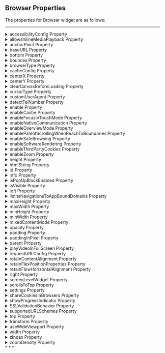                                  


## <a id="browser-properties"></a> Browser Properties


The properties for Browser widget are as follows:

* * *


<details close markdown="block"><summary>accessibilityConfig Property</summary>

* * *

Enables you to control accessibility behavior and alternative text for the widget.

For more information on using accessibility features in your app, see the [Accessibility](../../../Iris/app_design_dev/Content/Accessibility_Overview.md) appendix in the Volt MX IrisUser Guide.

### Syntax

accessibilityConfig

### Type

Object

### Read/Write

Read + Write

### Remarks

*   The accessibilityConfig property is enabled for all the widgets which are supported under the Flex Layout.

> **_Note:_** From Volt MX Iris V9 SP2 GA version, you can provide i18n keys as values to all the attributes used inside the `accessibilityConfig` property. Values provided in the i18n keys take precedence over values provided in `a11yLabel`, `a11yValue`, and `a11yHint` fields.

The accessibilityConfig property is a JavaScript object which can contain the following key-value pairs.

  
| Key | Type | Description | ARIA Equivalent |
| --- | --- | --- | --- |
| a11yIndex | Integer with no floating or decimal number. | This is an optional parameter. Specifies the order in which the widgets are focused on a screen. | For all widgets, this parameter maps to the `aria-index`, `index`, or `taborder` properties. |
| a11yLabel | String | This is an optional parameter. Specifies alternate text to identify the widget. Generally the label should be the text that is displayed on the screen. | For all widgets, this parameter maps to the `aria-labelledby` property of ARIA in HTML. > **_Note:_** For the Image widget, this parameter maps to the **alt** attribute of ARIA in HTML. |
| a11yValue | String | This is an optional parameter. Specifies the descriptive text that explains the action associated with the widget. On the Android platform, the text specified for a11yValue is prefixed to the a11yHint. | This parameter is similar to the a11yLabel parameter. If the a11yValue is defined, the value of a11yValue is appended to the value of a11yLabel. These values are separated by a space. |
| a11yHint | String | This is an optional parameter. Specifies the descriptive text that explains the action associated with the widget. On the Android platform, the text specified for a11yValue is prefixed to the a11yHint. | For all widgets, this parameter maps to the `aria-describedby` property of ARIA in HTML. |
| a11yHidden | Boolean | This is an optional parameter. Specifies if the widget should be ignored by assistive technology. The default option is set to _false_. This option is supported on iOS 5.0 and above, Android 4.1 and above, and SPA | For all widgets, this parameter maps to the `aria-hidden` property of ARIA in HTML. |
| a11yARIA | Object | This is an optional parameter. For each widget, the key and value provided in this object are added as the attribute and value of the HTML tags respectively. Any values provided for attributes such as `aria-labelledby` and `aria-describedby` using this attribute, takes precedence over values given in `a11yLabel` and `a11yHint` fields. When a widget is provided with the following key value pair or attribute using the a11yARIA object, the tabIndex of the widget is automatically appended as zero.`{"role": "main"}``aria-label` | This parameter is only available on the Desktop Web platform. |

### Android limitations

*   If the results of the concatenation of a11y fields result in an empty string, then `accessibilityConfig` is ignored and the text that is on widget is read out.
*   The soft keypad does not gain accessibility focus during the right/left swipe gesture when the keypad appears.

### SPA/Desktop Web limitations

*   When `accessibilityConfig` property is configured for any widget, the `tabIndex` attribute is added automatically to the `accessibilityConfig` property.
*   The behavior of accessibility depends on the Web browser, Web browser version, Voice Over Assistant, and Voice Over Assistant version.
*   Currently SPA/Desktop web applications support only a few ARIA tags. To achieve more accessibility features, use the attribute a11yARIA. The corresponding tags will be added to the DOM as per these configurations.

### Example 1

This example uses the button widget, but the principle remains the same for all widgets that have an accessibilityConfig property.

```

//This is a generic property that is applicable for various widgets.
//Here, we have shown how to use the accessibilityConfig Property for button widget.
/*You need to make a corresponding use of the accessibilityConfig property for other applicable widgets.*/

Form1.myButton.accessibilityConfig = {
    "a11yLabel": "Label",
    "a11yValue": "Value",
    "a11yHint": "Hint"    
};
```

### Example 2

This example uses the button widget to implement internationalization in `accessibilityConfig` property, but the principle remains the same for all widgets.

```

/*Sample code to implement internationalization in accessibilityConfig property in Native platform.*/

Form1.myButton.accessibilityConfig = {
    "a11yLabel": voltmx.i18n.getLocalizedString("key1")     
};  
/*Sample code to implement internationalization in accessibilityConfig property in Desktop Web platform.*/

Form1.myButton.accessibilityConfig = {
    "a11yLabel": "voltmx.i18n.getLocalizedString(\"key3\")"
};
```

### Platform Availability

*   Available in the IDE
*   iOS, Android, SPA, and Desktop Web

* * *

</details>
<details close markdown="block"><summary>allowsInlineMediaPlayback Property</summary>

* * *

This property enables you to play a video inline in a Browser widget .

### Syntax

allowsInlineMediaPlayback

### Type

Boolean

### Read/Write

Read-only for WKWebView.

### Remarks

The default value of this property is false.

When you set the value of this property as true, the video in the Browser does not open on another screen. The video is played on the same screen.

To ensure that this property works for devices with iOS 10 and later, add the **playsinline** attribute to the video element inside the HTML document. For applications created for OS versions earlier than iOS 10, add the **webkit-playsinline** attribute to the video element in the HTML document.

### Example

Sample HTML document for iOS 10 and later:

```

<!DOCTYPE.html>
<html>
<body>

<h1>My First Heading</h1>
<p>My first paragraph.</p>

<video width="400" controls playsinline>
<source src="mov_bbb.mp4" type="video/mp4">
<source src="mov_bbb.ogg" type="video/ogg">

</video>

</body>
<html>
```

Sample HTML Document for devices earlier than iOS 10

```

<!DOCTYPE.html>
<html>
<body>

<h1>My First Heading</h1>
<p>My first paragraph.</p>

<video width="400" controls webkit-playsinline>
<source src="mov_bbb.mp4" type="video/mp4">
<source src="mov_bbb.ogg" type="video/ogg">

</video>

<p>
Video courtesy of
<a href="https://www.bigbuckbunny.org/" target="_blank">Big Buck Bunny</a>.
</p>

</body>
<html>
```
```

frmBrowser.myBrowser.allowsInlineMediaPlayback = true;
```

Platform Availability

*   Available on iOS platform only

* * *

</details>
<details close markdown="block"><summary>anchorPoint Property</summary>

* * *

Specifies the anchor point of the widget bounds rectangle using the widget's coordinate space.

### Syntax

anchorPoint

### Type

JSObject

### Read/Write

Read + Write

### Remarks

The value for this property is a JavaScript dictionary object with the keys "x" and "y". The values for the "x" and "y" keys are floating-point numbers ranging from 0 to 1. All geometric manipulations to the widget occur about the specified point. For example, applying a rotation transform to a widget with the default anchor point causes the widget to rotate around its center.

The default value for this property is center ( {"x":0.5, "y":0.5} ), that represents the center of the widgets bounds rectangle. The behavior is undefined if the values are outside the range zero (0) to one (1).

### Example

```

Form1.widget1.anchorPoint = {
    "x": 0.5,
    "y": 0.5
};
```

Platform Availability

*   iOS, Android, Windows, and SPA

* * *

</details>
<details close markdown="block"><summary>baseURL Property</summary>

* * *

This property is used to configure the base URL and load a resource file in a Browser widget.

### Syntax

baseURL

### Type

String

### Read/Write

Read + Write

### Remarks

The default value for this property is about:blank.

> **_Note:_** From Iris V8 SP4 onwards, you cannot provide an empty string to access the root folder. You must provide the value, "." , to access the root folder. Here is an example of the code  

frmBrowser.myBrowser.baseURL = ".";

This property is mandatory for loading a resource file inside a browser widget. The resource file can be an image file, audio file, video file or another HTML file.

### Example

```

//Sample code to access a base URL in Browser widget.  
frmBrowser.myBrowser.baseURL="http://www.abcd.com";  
  
/*Sample code to access a resource file in a browser widget, when it is packaged in an application.*/  
frmBrowser.myBrowser.baseURL = voltmx.io.FileSystem.getApplicationDirectoryPath();  

```

### Platform Availability

*   Available in the IDE
*   iOS

* * *

</details>
<details close markdown="block"><summary>bottom Property</summary>

* * *

This property determines the bottom edge of the widget and is measured from the bottom bounds of the parent container.

The bottom property determines the position of the bottom edge of the widget’s bounding box. The value may be set using DP (Device Independent Pixels), Percentage, or Pixels. In freeform layout, the distance is measured from the bottom edge of the parent container. In flow-vertical layout, the value is ignored. In flow-horizontal layout, the value is ignored.

The bottom property is used only if the Height property is not provided.

### Syntax

bottom

### Type

String

### Read/Write

Read + Write

### Remarks

The property determines the bottom edge of the widget and is measured from the bottom bounds of the parent container.

If the layoutType is set as voltmx.flex.FLOW\_VERTICAL, the bottom property is measured from the top edge of bottom sibling widget. The vertical space between two widgets is measured from bottom of the top sibling widget and the top of the bottom sibling widget.

### Example

```

//Sample code to set the bottom property for widgets by using DP, Percentage and Pixels.
frmHome.widgetID.bottom = "50dp";

frmHome.widgetID.bottom = "10%";

frmHome.widgetID.bottom = "10px";
```

### Platform Availability

*   Available in the IDE
*   iOS, Android, Windows, SPA , and Desktop Web

* * *

</details>
<details close markdown="block"><summary>bounces Property</summary>

* * *

Specifies whether the scroll view bounces past the edge of the content and back again.

### Syntax

bounces

### Type

Boolean

The default value for this property is true.

If set to _false,_ the scroll view bounce is not applied.

If set to _true,_ the scroll view bounce is applied.

### Example

```

//Sample code to enable bounces property for a Browser widget.
frmBrowser.myBrowser.bounces=true;
```

### Platform Availability

*   Available in the IDE
*   iOS

* * *

</details>
<details close markdown="block"><summary>browserType Property</summary>

* * *

The `browserType` property helps you to set the type of web view that you want to load the web pages in your application.

### Syntax

browserType

### Type

Constant

You can set the following value to this property.

*   constants.BROWSER\_TYPE\_WKWEBVIEW: This is the default value of this property.

### Read/Write

Read + Write

### Example

```

/*Sample code to set the browserType property in myBrowser Browser widget in frmBrowser form.*/  
frmBrowser.myBrowser.browserType=constants.BROWSER_TYPE_WKWebView;
```

### Platform Availability

*   Available in IDE
*   iOS

* * *

</details>
<details close markdown="block"><summary>cacheConfig Property</summary>

* * *

This property is used to configure the cachePolicy and storagePolicy of the cache responses for the request at the app level.

### Syntax

CacheConfig

### Type

Dictionary

### Read / Write

Read + Write

### Input Parameters

| Parameter | Description |
| --- | --- |
| cacheConfig(JSDictionary) | The cacheConfig is a dictionary which configures the **cachePolicy** and **storagePolicy** of the cache responses. cacheConfig Constants The cache config has the following constantsfor **cachePolicy**: **voltmx.net.cache.USE\_PROTOCOL\_CACHE\_POLICY**: Specifies that the caching logic defined in the protocol implementation, if any, is used for a particular URL load request. This is the default policy for URL load requests. **voltmx.net.cache.RELOAD\_IGNORING\_LOCAL\_CACHE\_DATA**: Specifies that the data for the URL should be loaded from the originating source. No existing cache data should be used to satisfy a URL load request. **voltmx.net.cache.RETURN\_CACHE\_DATA\_ELSE\_LOAD**: Specifies that the existing cached data should be used to satisfy the request, regardless of its age or expiration date. If there is no existing data in the cache corresponding the request, the data is loaded from the originating source. **voltmx.net.cache.RETURN\_CACHE\_DATA\_DONT\_LOAD**: Specifies that the existing cached data should be used to satisfy the request, regardless of its age or expiration date. If there is no existing data in the cache corresponding the request, the data is not loaded from the originating source. The cache config has the following constantsfor **storagePolicy**: **voltmx.net.cache.DISK\_AND\_MEMORY**: The response stored in disk and memory. **voltmx.net.cache.MEMORY\_ONLY**: The response stored in memory only. **voltmx.net.cache.NOT\_ALLOWED**: The response stored neither in the memory nor on the disk.   |

### Example

```

//Sample code to add cacheConfig proerty to the browser widget
frmBrowser.myBrowser.cacheConfig = {
  cachePolicy: voltmx.net.cache.RELOAD_IGNORING_LOCAL_CACHE_DATA,
  cacheStoragePolicy: voltmx.net.cache.MEMORY_ONLY
}
```

### Platform Availability

iOS

* * *

</details>
<details close markdown="block"><summary>centerX Property</summary>

* * *

This property determines the center of a widget measured from the left bounds of the parent container.

The centerX property determines the horizontal center of the widget’s bounding box. The value may be set using DP (Device Independent Pixels), Percentage, or Pixels. In freeform layout, the distance is measured from the left edge of the parent container. In flow-vertical layout, the distance is measured from the left edge of the parent container. In flow-horizontal layout, the distance is measured from the right edge of the previous sibling widget in the hierarchy.

### Syntax

centerX

### Type

String

### Read/Write

Read + Write

### Remarks

If the layoutType is set as voltmx.flex.FLOW\_HORIZONTAL, the centerX property is measured from right edge of the left sibling widget.

### Example

```

//Sample code to set the centerX property for widgets by using DP, Percentage and Pixels.
frmHome.widgetID.centerX = "50dp";

frmHome.widgetID.centerX = "10%";

frmHome.widgetID.centerX = "10px";
```

### Platform Availability

*   Available in the IDE
*   iOS, Android, Windows, SPA, and Desktop Web

* * *

</details>
<details close markdown="block"><summary>centerY Property</summary>

* * *

This property determines the center of a widget measured from the top bounds of the parent container.

The centerY property determines the vertical center of the widget’s bounding box. The value may be set using DP (Device Independent Pixels), Percentage, or Pixels. In freeform layout, the distance is measured from the top edge of the parent container. In flow-horizontal layout, the distance is measured from the top edge of the parent container. In flow-vertical layout, the distance is measured from the bottom edge of the previous sibling widget in the hierarchy.

### Syntax

centerY

### Type

String

### Read/Write

Read + Write

### Remarks

If the layoutType is set as voltmx.flex.FLOW\_VERTICAL, the centerY property is measured from bottom edge of the top sibling widget.

### Example

```

//Sample code to set the centerY property for widgets by using DP, Percentage and Pixels.
frmHome.widgetID.centerY = "50dp";

frmHome.widgetID.centerY = "10%";

frmHome.widgetID.centerY = "10px";
```

### Platform Availability

*   Available in the IDE
*   iOS, Android, Windows, SPA, and Desktop Web

* * *

</details>
<details close markdown="block"><summary>clearCanvasBeforeLoading Property</summary> 

* * *

Clears the browser's canvas before data is loaded.

### Syntax

clearCanvasBeforeLoading

### Type

Boolean

### Read/Write

Read+Write

### Remarks

If this property is set to `true`, the browser widget will clear its canvas before it loads data. If it is `false`, it will not clear the canvas.

### Example

```

//Sample code to disable clearCanvasBeforeLoading property in Browser widget.  
frmBrowser.myBrowser.clearCanvasBeforeLoading=false;  

```

### Platform Availability

*   Android

* * *

</details>
<details close markdown="block"><summary>cursorType Property</summary>

* * *

In Desktop Web applications, when you hover the mouse over any widget, a mouse pointer appears. Using the cursorType property in Iris, you can specify the type of the mouse pointer.

### Syntax

cursorType

### Type

String.

You must provide valid CSS cursor value such as wait, grab, help, etc. to the cursorType property.

### Read/Write

Read + Write

### Remarks

To add the `cursorType` property using Volt MX Iris in a Desktop Web application, follow these steps.

1.  In Volt MX Iris, open the Desktop Web application. From the **Project** explorer, expand **Responsive Web/ Desktop**\> **Forms** and select the form to which you need to make the changes.
2.  On the canvas, select the widget for which you want to specify the cursor type. For example, button.
3.  From the **Properties** panel, navigate to the **Skin** tab > **Hover Skin** tab.  
    You will find that the details of the hover skin is not enabled here.
4.  Check the **Enable** option to add a hover skin to your widget.  
    The details and configurations of the hover skin is enabled.
5.  Under the **General** section, for the Platform option, click the ellipsis icon.  
    The **Fork Skin** window appears.
6.  In the **Fork Skin** window, for **Desktop**, check under **HTML5 SPA**.
7.  Click **Ok**. You have successfully forked your hover skin for Desktop Web application.  
    You can see that the **Cursor Type** property has been added under the **General** section.
8.  Select a value from the drop-down list to set the **Cursor Type** for the widget.

### Example

```

//This is a generic property and is applicable for many widgets.  
  
/*The example provided is for the Button widget. Make the required changes in the example while using other widgets.*/
  
frmButton.myButton.cursorType = "wait";

```

### Platform Availability

*   Available in IDE
*   Desktop Web

* * *

</details>
<details close markdown="block"><summary>customUserAgent Property</summary>

* * *

This property is used to set a custom user agent string for your browser widget.

### Syntax

customUserAgent

### Type

String

### Read/Write

Read + Write

### Remarks

If customUserAgent is not set for browser widget or is set to _null_, the default value is set by platform.
The default value for this property is _null_.

### Example

```
//Sample code to set customUserAgent in Browser widget.  
frmBrowser.myBrowser.customUserAgent = "VoltMX-Custom-User-Agent/1.0";  
```

### Platform Availability

*   iOS
*   Android

* * *

</details>
<details close markdown="block"><summary>detectTelNumber Property</summary>

* * *

Specifies if the Browser widget must support the detection of phone numbers in the web page and display the phone numbers as clickable Phone links. If you click the Phone link, the Phone application launches and dials the number.

### Syntax

detectTelNumber

### Type

Boolean

### Read/Write

Read + Write

### Remarks

The default value for this property is true.

If set to _false_, the Browser does not detect the Phone numbers.

If set to _true_, the Browser detects the phone numbers and displays them as links on the Phone.

### Example

```

//Sample code to enable detectTelNumber property in Browser widget.  
frmBrowser.myBrowser.detectTelNumber=true;  

```

### Platform Availability

*   Available in the IDE
*   Available on all platforms

* * *

</details>
<details close markdown="block"><summary>enable Property</summary>

* * *

The `enable` property is used to control the actionability of the widgets. In a scenario where you want to display a widget but not invoke any action on the widget, configure the `enable` property to false to achieve it.

This is a constructor level property and applicable for all widgets in Volt MX Iris.

### Syntax

enable

### Type

Boolean

### Read/Write

Read + Write

### Remarks

The default value of this property is true.

When `enable` property is configured to true, the action associated with a widget can be invoked by the user in the application.

When `enable` property is configured to false, the action associated with a widget cannot be invoked by the user in the application.

### Example

```

//This is a generic property and is applicable for many widgets.  
  
/*The example provided is for the Button widget. Make the changes required in the example while using other widgets.*/
  
frmButton.myBtn.enable= true;
```

### Platform Availability

*   Android, iOS, Windows, SPA, and Desktop web

 

* * *

</details>
<details close markdown="block"><summary>enableCache Property</summary>

* * *

The property enables you to improve the performance of Positional Dimension Animations.

### Syntax

enableCache

### Type

Boolean

### Read/Write

Read + Write

### Remarks

The default value for this property is true.

> **_Note:_** When the property is used, application consumes more memory. The usage of the property enables tradeoff between performance and visual quality of the content. Use the property cautiously.

### Example

```

Form1.widgetID.enableCache = true;
```

### Platform Availability

*   Available in the IDE.
*   Windows
*   Android (Not available in IDE)

* * *

</details>
<details close markdown="block"><summary>enableFocusInTouchMode Property</summary>

* * *

This property is applicable in Android native platform, when a Browser or a CordovaBrowser widget appears in the middle of mobile device screen. When the user touches the Browser or CordovaBrowser widget, the screen scrolls up, and moves the widget to the top of the screen.  
When `enableFocusInTouchMode` property is configured to _false_, the widget will not move to the top of the screen. When configured to _true_, the widget will move to the top of the screen.

This property is applicable only for Browser and CordovaBrowser widgets.

### Syntax

enableFocusInTouchMode

### Type

Boolean

### Read/Write

Read + Write

### Example

```

//This property is applicable for Browser and CordovaBrowser widgets.

/*This example demonstrates how to use enableFocusInTouchMode property by using myBrowser Browser widget in frmBrowser FlexForm. You need to use enableFocusInTouchMode property for CordovaBrowser widget in a similar manner.*/

frmBrowser.myBrowser.enableFocusInTouchMode= false;

```

### Platform Availability

*   Android
    

 

* * *

</details>
<details close markdown="block"><summary>enableNativeCommunication Property</summary> 

* * *

Enables web apps to access Volt MX Iris native capabilities from within the web app's JavaScript code.

### Syntax

enableNativeCommunication

### Type

Boolean

### Read/Write

Read only

### Remarks

By default, this property is set `false`. Your app can only set this property in the Browser widget's constructor. After the constructor executes, this property is read-only.

### Example

```

//This property is applicable for Browser and CordovaBrowser widgets.

/*This example demonstrates how to use enableNativeCommunication property by using myBrowser Browser widget in frmBrowser FlexForm. You need to use enableNativeCommunication property for CordovaBrowser widget in a similar manner.*/  
FrmBrowser.myBrowser.enableNativeCommunication = true;
```

### Platform Availability

*   iOS, Android, Windows, SPA, and Desktop Web

* * *

</details>
<details close markdown="block"><summary>enableOverviewMode Property</summary>

* * *

Specifies whether the browser should load pages in overview mode. For example, zoom out the content to fit in the screen width.

### Syntax

enableOverviewMode

### Type

Boolean

### Read/Write

Write only

### Remarks

The default value for this property is false.

To use this property, you must set useWideViewport property and screenLevelWidget property to true, else the behavior is undefined.

### Example

```

//Sample code to enable enableOverviewMode property in Browser widget.  
frmBrowser.myBrowser.enableOverviewMode=true;  

```

### Platform Availability

Available on Android 8

* * *

</details>
<details close markdown="block"><summary>enableParentScrollingWhenReachToBoundaries Property</summary>

* * *

Makes the content of the Browser scrollable.

### Syntax

enableParentScrollingWhenReachToBoundaries

### Type

Boolean

### Read/Write

Read+Write

### Remarks

This is a non-Constructor property.

Default value of this property is **true**.

You must set this property as false to make the Browser content scrollable. For example, if a Browser has PDF content in it, you must set this property as false to make the content scrollable.

Limitation

If a Browser has a scrollable parent, the parent cannot be scrolled further once you reach the end of the Browser. Touch the parent to scroll it. This limitation is applicable when you set this property to **false**.

### Example

```

formHome.browser.enableParentScrollingWhenReachToBoundaries = false;
```

### Platform Availability

*   Android

* * *

</details>
<details close markdown="block"><summary>enableSafeBrowsing Property</summary>

* * *

This property helps you to enable or disable the Safe Browsing feature in a _Browser_ widget.

### Syntax

enableSafeBrowsing

### Type

Boolean

### Read/Write

Read+Write

### Remarks

*   The default value of this property is _true_.
*   Safe Browsing is available by default on devices with WebView version 66 and later (Android 5.0 and later).
*   Safe Browsing protects the browser/Webview against malware and phishing attacks. In Volt MX Iris, you can use the **enableSafeBrowsing** property to enable and disable this feature in the _Browser_ widget.

> **_Note:_** Android Apps where the **target SDK** has been set less than Android 8 (API level 26), cannot use **enableSafeBrowsing** Property. Such apps should add the following manifest tag to enable Safe Browsing. To add the tag go to Project Settings>Native>Android>Tags>**Child Tag Entries under<manifest> tag** and provide the following code.  
  
`<meta-data android:name="android.webkit.WebView.EnableSafeBrowsing" android:value="true" />`  
  
This manifest tag is also helpful if you have multiple Browser widgets in your application. However, this tag has lower precedence over enableSafeBrowsing Property.  

### Example

```

//Sample code to enable enableSafeBrowsing property in Browser widget.  
frmBrowser.myBrowser.enableSafeBrowsing=true;  

```

### Platform Availability

*   Android(API Level 26 and later)

* * *

</details>
<details close markdown="block"><summary>enableSoftwareRendering Property</summary>

* * *

Sets the rendering of the browser contents using software, not hardware.

### Syntax

enableSoftwareRendering

### Type

Boolean

### Read/Write

Read + Write

### Remarks

The default value for this property is false.

This property is only supported on Android. By default the Browser contents on Android devices is rendered by the hardware rendering layer. In a few devices, hardware rendering of the Browser widget may fail under low memory situations leading to blank area in the Browser widget’s space on screen.

To handle this issue, the browser rendering can be moved from hardware to software which ensures that the Browser widget is always displayed properly.

If you configure the enableSoftwareRendering property value as True, the Browser widget refresh rate decreases. The decrease in the Browser widget refresh rate will impact the refresh rate of animations, GIFs, and videos in the browser.

### Example

```

formHome.browser.enableSoftwareRendering = true;
```

### Platform Availability

*   Android

* * *

</details>
<details close markdown="block"><summary>enableThirdPartyCookies Property</summary>

* * *

Specifies if third party cookies must be enabled.

### Syntax

enableThirdPartyCookies

### Type

Boolean

### Read/Write

Read + Write

### Example

```

formHome.browser.enableThirdPartyCookies = true;
```

### Platform Availability

*   Android

* * *

</details>
<details close markdown="block"><summary>enableZoom Property</summary>

* * *

Specifies if Zoom (ability to change the scale of the view area) must be enabled.

### Syntax

enableZoom

### Type

Boolean

### Read/Write

Read + Write

### Remarks

The default value for this property is false.

If set to _true_, the Zoom feature is enabled.

If set to _false_, the Zoom feature is disabled.

### Example

```

//Sample code to enable enableZoom property in Browser widget.  
frmBrowser.myBrowser.enableZoom=true;  

```

### Platform Availability

*   Available in the IDE
*   Available on all platforms except Windows platform

* * *

</details>
<details close markdown="block"><summary>height Property</summary>

* * *

It determines the height of the widget and measured along the y-axis.

The height property determines the height of the widget’s bounding box. The value may be set using DP (Device Independent Pixels), Percentage, or Pixels. For supported widgets, the height may be derived from either the widget or container’s contents by setting the height to “preferred”.

### Syntax

height

### Type

Number, String, and Constant

### Read/Write

Read + Write

### Remarks

Following are the available measurement options:

*   %: Specifies the values in percentage relative to the parent dimensions.
*   px: Specifies the values in terms of device hardware pixels.
*   dp: Specifies the values in terms of device independent pixels.
*   default: Specifies the default value of the widget.
*   voltmx.flex.USE\_PREFERED\_SIZE: When this option is specified, the layout uses preferred height of the widget as height and preferred size of the widget is determined by the widget and may varies between platforms.

### Example

```

//Sample code to set the height property for widgets by using DP, Percentage and Pixels.
frmHome.browser1.height="50dp";

frmHome.browser1. height="10%";

frmHome.browser1. height="10px";
```

### Platform Availability

*   Available in the IDE
*   iOS
*   Android
*   Windows
*   SPA

* * *

</details>
<details close markdown="block"><summary id="htmlString">htmlString Property</summary>

* * *

Specifies the HTML content for the Browser widget.

### Syntax

`htmlString`

### Type

String

### Read/Write

Read + Write

### Remarks

In Desktop Web platform, the `htmlString` property accepts any tag that is allowed inside the `body` tag. For example, you cannot provide the `title` tag inside the `htmlString` property as the `title` tag is allowed only inside the `head` tag of HTML document.

### Example 1

```

/*Sample code to set htmlString property in Browser widget for Desktop Web platform.*/
var htmlStringWelcome= "<h1>Welcome</h1>";
frmBrowser.myBrowser.htmlString=htmlStringWelcome;
```

### Example 2

```

/*Sample code to set htmlString property in Browser widget for all other platforms.*/
var htmlWelcome= "<html><head><body><h1>Welcome</h1></body></head></html>";
frmBrowser.myBrowser.htmlString=htmlWelcome;
```


### Platform Availability

*   Available on all platforms

* * *

</details>
<details close markdown="block"><summary>id Property</summary>

* * *

id is a unique identifier of Browser widget consisting of alpha numeric characters. Every Browser should have a unique id within a Form.

### Syntax

id

### Type

String

### Read/Write

Read only

### Example

```

//Defining the properties for a Browser widget with id :"browserID"
var webBasic = {
    id: "browserID",
    isVisible: true,
    screenLevelWidget: false
};

var webLayout = {
    containerWeight: 100
};

//Creating the Browser.
var browser = new voltmx.ui.Browser(webBasic, webLayout, {});

//Reading the id of the Browser
alert("Browser id ::" + browser.id);
```

### Platform Availability

*   Available in the IDE
*   Available on all platforms

* * *

</details>
<details close markdown="block"><summary>info Property</summary>

* * *

A custom JSObject with the key value pairs that a developer can use to store the context with the widget. This will help in avoiding the globals to most part of the programming.

### Syntax

info

### Type

JSObject

### Read/Write

Read + Write

### Remarks

This is a **non-Constructor** property. You cannot set this property through widget constructor. But you can read and write data to it.

Info property can hold any JSObject. After assigning the JSObject to info property, the JSObject should not be modified. For example,

```

var inf = {a: 'hello'};
widget.info = inf; //works
widget.info.a = 'hello world'; //This will not update the widget info a property to Hello world. 
//widget.info.a will have old value as hello.
```

### Example

```

//Sample code to set info property for a Browser widget

frmBrowser.myBrowser.info = {
    key: "zoom of browser"
};

//Reading the info of the Browser widget.
voltmx.print("Browser info ::" + frmBrowser.myBrowser.info);
```

### Platform Availability

*   Available on all platforms

* * *

* * *

</details>
<details close markdown="block"><summary>isPopUpBlockEnabled Property</summary>

* * *

This property indicates whether pop-ups invoked by the Window.open() API are blocked in the WKWebView browser.

### Syntax

isPopUpBlockEnabled

### Type

Boolean

### Read/Write

Read + Write

### Remarks

*   If the value is set to true, the pop-up web page that is invoked by the Window.open() API is blocked and does not open.
*   If the value is set to false, the pop-up web page opens in the same browser window, invoked by an event of the Window.open() API.
*   The default value for this property is false.
*   When the Window.close() API is invoked, the page navigates back to the space that the pop-up event was triggered from.


### Example

```

// Sample Code to block pop-ups
var browser0 \= new voltmx.ui.Browser({
"isPopUpBlockEnabled": true
)};
```

### Platform Availability

*   Available on the iOS platform
 

* * *

</details>
<details close markdown="block"><summary>isVisible Property</summary>

* * *

This property controls the visibility of a widget on the form.

### Syntax

isVisible

### Type

Boolean

### Read/Write

Read + Write

### Remarks

The default value for this property is true.

If set to _false,_ the widget is not displayed.

If set to _true,_ the widget is displayed.

You can also set the visibility of a widget dynamically from code using the setVisibility method.

### Example

```

//Sample code to set isVisible property for a Browser widget
frmBrowser.myBrowser.isVisible=true;
```

### Platform Availability

*   Available in the IDE
*   Available on all platforms

* * *

</details>
<details close markdown="block"><summary>left Property</summary>

* * *

This property determines the lower left corner edge of the widget and is measured from the left bounds of the parent container.

The left property determines the position of the left edge of the widget’s bounding box. The value may be set using DP (Device Independent Pixels), Percentage, or Pixels. In freeform layout, the distance is measured from the left edge of the parent container. In flow-vertical layout, the distance is measured from the left edge of the parent container. In flow-horizontal layout, the distance is measured from the right edge of the previous sibling widget in the hierarchy.

### Syntax

left

### Type

String

### Read/Write

Read + Write

### Remarks

If the layoutType is set as voltmx.flex.FLOW\_HORIZONTAL, the left property is measured from right edge of the left sibling widget.

### Example

```

//Sample code to set the left property for widgets by using DP, Percentage and Pixels.
frmHome.widgetID.left = "50dp";

frmHome.widgetID.left = "10%";

frmHome.widgetID.left = "10px";
```

### Platform Availability

*   Available in the IDE
*   iOS, Android, Windows, SPA, and Desktop Web

* * *

</details>
<details close markdown="block"><summary>limitsNavigationsToAppBoundDomains Property</summary>

* * *

The iOS App-Bound Domains feature limits the tracking risk of in-app browsing, by restricting domain access by the app to those you specify. To use the feature, you add the WKAppBoundDomains key to `<projectDirectory>/resources/common/infoplist_configuration.json`and supply an array of domain name strings as the value. Here is a sample infoplist_configuration.json file entry to set app bound domains.
```
{ 
   "WKAppBoundDomains" : ["https://www.ExampleDomainl.com", "https://www.ExampleDomain2.com", "https://www.ExampleDomain3.com"]
}
``` 

By default, Browser widgets with Browser Type = WKWebView can use JavaScript injection, custom style sheets, cookie manipulation, and message handlers. However, once you add "WKAppBoundDomains" to infoplist_configuration.json, all WKWebView Browser instances in the app lose these capabilities. To restore access to these APIs, set limitsNavigationsToAppBoundDomains to true in the Browser widget configuration.

> **_Note:_**  You can also access the limitsNavigationsToAppBoundDomains property through code as part of the pspConfig Object. However, you can only enable (or add) this property when you create the Browser widget instance. You cannot change the value of this property after the Browser widget is initialized. 

### Syntax

limitsNavigationsToAppBoundDomains 

### Type

Boolean

### Read/Write

Read Only

### Remarks

The default value of this property is false. 

### Example

```
limitsNavigationsToAppBoundDomains = true;
```

### Platform Availability

*   iOS 14 and later versions

* * *

</details>
<details close markdown="block"><summary>maxHeight Property</summary>

* * *

This property specifies the maximum height of the widget and is applicable only when the height property is not specified.

The maxHeight property determines the maximum height of the widget’s bounding box. The value may be set using DP (Device Independent Pixels), Percentage, or Pixels. The maxHeight value overrides the preferred, or “autogrow” height, if the maxHeight is less than the derived content height of the widget.

### Syntax

maxHeight

### Type

Number

### Read/Write

Read + Write

### Example

```

//Sample code to set the maxHeight property for widgets by using DP, Percentage and Pixels.
frmHome.widgetID.maxHeight = "50dp";

frmHome.widgetID.maxHeight = "10%";

frmHome.widgetID.maxHeight = "10px";
```

### Platform Availability

*   Available in the IDE
*   iOS, Android, Windows, SPA, and Desktop Web

* * *

</details>
<details close markdown="block"><summary>maxWidth Property</summary>

* * *

This property specifies the maximum width of the widget and is applicable only when the width property is not specified.

The Width property determines the maximum width of the widget’s bounding box. The value may be set using DP (Device Independent Pixels), Percentage, or Pixels. The maxWidth value overrides the preferred, or “autogrow” width, if the maxWidth is less than the derived content width of the widget.

### Syntax

maxWidth

### Type

Number

### Read/Write

Read + Write

### Example

```

//Sample code to set the maxWidth property for widgets by using DP, Percentage and Pixels.
frmHome.widgetID.maxWidth = "50dp";

frmHome.widgetID.maxWidth = "10%";

frmHome.widgetID.maxWidth = "10px";
```

### Platform Availability

*   Available in the IDE
*   iOS, Android, Windows, SPA, and Desktop Web

* * *

</details>
<details close markdown="block"><summary>minHeight Property</summary>

* * *

This property specifies the minimum height of the widget and is applicable only when the height property is not specified.

The minHeight property determines the minimum height of the widget’s bounding box. The value may be set using DP (Device Independent Pixels), Percentage, or Pixels. The minHeight value overrides the preferred, or “autogrow” height, if the minHeight is larger than the derived content height of the widget.

### Syntax

minHeight

### Type

Number

### Read/Write

Read + Write

### Example

```

//Sample code to set the minHeight property for widgets by using DP, Percentage and Pixels.
frmHome.widgetID.minHeight = "50dp";

frmHome.widgetID.minHeight = "10%";

frmHome.widgetID.minHeight = "10px";
```

### Platform Availability

*   Available in the IDE
*   iOS, Android, Windows, SPA, and Desktop Web

* * *

</details>
<details close markdown="block"><summary>minWidth Property</summary>

* * *

This property specifies the minimum width of the widget and is applicable only when the width property is not specified.

The minWidth property determines the minimum width of the widget’s bounding box. The value may be set using DP (Device Independent Pixels), Percentage, or Pixels. The minWidth value overrides the preferred, or “autogrow” width, if the minWidth is larger than the derived content width of the widget.

### Syntax

minWidth

### Type

Number

### Read/Write

Read only

### Example

```

//Sample code to set the minWidth property for widgets by using DP, Percentage and Pixels.
frmHome.widgetID.minWidth = "50dp";

frmHome.widgetID.minWidth = "10%";

frmHome.widgetID.minWidth = "10px";
```

### Platform Availability

*   Available in the IDE
*   iOS, Android, Windows, SPA, and Desktop Web

* * *

</details>
<details close markdown="block"><summary>mixedContentMode Property</summary>

* * *

This property is used to set the behavior of Browser widget, when a secure URL tries to load a content that is not secure.

### Syntax

mixedContentMode

### Type

Constant

### Read/Write

Read + Write

### Remarks

The default value of this property is constants.BROWSER\_MIXED\_CONTENT\_NEVER\_ALLOW.

You can set any of the following value to this property.

*   constants.BROWSER\_MIXED\_CONTENT\_ALWAYS\_ALLOW: When the `mixedContentMode` property is set to this value, the Browser widget will load all content from a secure origin. This mode of loading content is least secure and is not recommended.
*   constants.BROWSER\_MIXED\_CONTENT\_NEVER\_ALLOW: When the `mixedContentMode` property is set to this value, the Browser widget will not load a content without certifications even if it is from a secure origin. This mode of loading content is secure and is recommended.
*   constants.BROWSER\_MIXED\_CONTENT\_COMPATIBILITY\_MODE: When the `mixedContentMode` property is set to this value, the Browser widget behaves similar to a web browser and attempts to load the content without certifications. This content may be loaded or blocked depending on the release and is not explicitly defined. You can use this mode of loading content when your application is not in control of the content, but the content is being operated from a secure environment.

> **_Note:_** In an application with target SDK as Android 9 (API level 28), the cleartext content for specific domains is blocked. To enable cleartext for specific domains, you must configure cleartexttraffic in the network security configuration. For more information on cleartexttraffic, click [here](../../../Iris/iris_user_guide/Content/Android_Pie_Behavioral_Changes.md).

### Example

```

//Sample code to set mixedContentMode property for a Browser widget.   
  
frmBrowser.myBrowser.mixedContentMode = constants.BROWSER_MIXED_CONTENT_COMPATIBILITY_MODE;

```

### Platform Availability

*   Android 5.0 onwards

> **_Note:_** In an application with target SDK as Android 9 (API level 28), the cleartext content for specific domains is blocked. To enable cleartext for specific domains, you must configure cleartexttraffic in the network security configuration. For more information on cleartexttraffic, click [here](../../../Iris/iris_user_guide/Content/Android_Pie_Behavioral_Changes.md).

* * *

</details>
<details close markdown="block"><summary>opacity Property</summary>

* * *

Specifies the opacity of the widget. The value of this property must be in the range 0.0 (transparent) to 1.0 (opaque). Any values outside this range are fixed to the nearest minimum or maximum value.

Specifies the opacity of the widget. Valid opacity values range from 0.0 (transparent), to 1.0 (opaque). Values set to less than zero will default to zero. Values more than 1.0 will default to 1. Interaction events set on a transparent widget will still be fired. To disable the events, also set the “isVisible” property to “false”.

### Syntax

opacity

### Type

Number

### Read/Write

Read + Write

### Remarks

> **_Note:_** This property has more priority compared to the values coming from the configured skin.

### Example

```

//Sample code to make the widget transparent by using the opacity property.
frmHome.widgetID.opacity = 0;

//Sample code to make the widget opaque by using the opacity property.
frmHome.widgetID.opacity = 1;
```

### Platform Availability

*   Not available in the IDE.
*   iOS, Android, Windows, SPA, and Desktop Web

* * *

</details>
<details close markdown="block"><summary>padding Property</summary>

* * *

Defines the space between the content of the widget and the widget boundaries. You can use this option to define the top, left, right, and bottom distance between the widget content and the widget boundary.

When you are defining the padding (for any platform) the _first_ time, the value that you enter in the padding field (top, left, right, or bottom) is auto-populated across all the platforms.

  
The following image illustrates a widget with a defined padding:

![](Resources/Images/Padding.png)

### Syntax

padding

### Type

Array of numbers

### Read / Write

Read+Write

### Limitations

Desktop Web/ SPA platforms do not support _padding_ property in Image widget, Slider widget and Switch widget.

### Example

```

//Sample code to set the padding property for widgetID Button widget in frmHome Form.
frmHome.widgetID.padding= [2,2,2,2];
```

### Platform Availability

*   Available in IDE
*   Desktop Web and SPA

* * *

</details>
<details close markdown="block"><summary>paddingInPixel Property</summary>

* * *

This property specifies whether the padding property is to be applied in pixels or in percentage.

### Syntax

paddingInPixel

### Type

Boolean

### Read/Write

Read Only

### Remarks

The default value of this property is _false_.

If the value of this property is _true,_ the padding are applied in pixels.

If the value of this property is _false,_ the padding are applied as set in [padding](#padding) property.

### Limitations

Desktop Web/ SPA platforms do not support _paddingInPixel_ property in Image widget, Slider widget and Switch widget.

### Example

```

//Sample code to read paddingInPixel property for widgetID Button widget in frmHome form.

voltmx.print("PaddingInPixel property value is:"+fromHome.widgetID.paddingInPixel);
```

### Platform Availability

*   Desktop Web and SPA.

* * *

</details>
<details close markdown="block"><summary>parent Property</summary>

* * *

Helps you access the parent of the widget. If the widget is not part of the widget hierarchy, the parent property returns null.

### Syntax

parent

### Read/Write

Read only

### Remarks

> **_Note:_** The property works for all the widgets inside a FlexForm, FlexContainer or FlexScrollContainer.

### Example

```

function func() {

    voltmx.print("The parent of the widget" + JSON.stringify(Form1.widgetID.parent));

}
```

### Platform Availability

*   Not available in the IDE
*   iOS, Android, Windows, SPA, and Desktop Web

* * *

</details>
<details close markdown="block"><summary>playVideoInFullScreen Property</summary>

* * *

You can use this property to enable Full Screen viewing of videos in webpages in Browser widget. After enabling this property, by clicking the Full Screen Expansion button, you can make the videos play in full-screen view.

### Syntax

playVideoInFullScreen

### Type

Boolean

### Read/Write

Read + Write

### Example

```

frm1.browser1.playVideoInFullScreen = true;

```

### Platform Availability

*   Android

* * *

</details>
<details close markdown="block"><summary>requestURLConfig Property</summary>

* * *

Specifies the configurations for the requested URL in key-value pairs as a JavaScript object.

### Syntax

requestURLConfig

### Type

JSObject

### Read/Write

Read + Write

### Remarks

The following are the keys that are accepted in this object.

*   URL - Mandatory

Specifies the initial URL that must be requested from the server. The URL must begin with http:// .

*   requestMethod - Optional

Specifies the HTTP method to use for requesting the initial URL. You can choose either:

> *   BROWSER\_REQUEST\_METHOD\_GET (Default)
>     
>     > **_Note:_** SPA platforms supports BROWSER\_REQUEST\_METHOD\_GET option only.
>     

> *   BROWSER\_REQUEST\_METHOD\_POST

*   requestData - Optional

Specifies the key-value pairs that must be sent to the initial URL. It accepts an array of array. For example,

```

[["key1","value1"],["key2","value2"],["keyn", "valuen"]
```

### Example

```

//Sample code to invoke requestURLConfig property for a Browser widget.
  
var urlConf = {
    URL: "https://www.google.co.in/",
    requestMethod: constants.BROWSER_REQUEST_METHOD_GET,
    headers: headersConf
};  
frmBrowser.myBrowser.requestURLConfig=urlConf;

```

### Platform Availability

*   Available in the IDE
*   Available on all platforms

* * *

</details>
<details close markdown="block"><summary>retainContentAlignment Property</summary>

* * *

This property is used to retain the content alignment property value, as it was defined.

> **_Note:_** Locale-level configurations take priority when invalid values are given to this property, or if it is not defined.

The mirroring widget layout properties should be defined as follows.

```

function getIsFlexPositionalShouldMirror(widgetRetainFlexPositionPropertiesValue) {
    return (isI18nLayoutConfigEnabled &&
    localeLayoutConfig[defaultLocale]
    ["mirrorFlexPositionalProperties"] == true &&
    !widgetRetainFlexPositionPropertiesValue);
}
```

The following table illustrates how widgets consider Local flag and Widget flag values.

| Properties | Local Flag Value | Widget Flag Value | Action |
| --- | --- | --- | --- |
| Mirror/retain FlexPositionProperties | true | true | Use the designed layout from widget for all locales. Widget layout overrides everything else. |
| Mirror/retain FlexPositionProperties | true | false | Use Mirror FlexPositionProperties since locale-level Mirror is true. |
| Mirror/retain FlexPositionProperties | true | not specified | Use Mirror FlexPositionProperties since locale-level Mirror is true. |
| Mirror/retain FlexPositionProperties | false | true | Use the designed layout from widget for all locales. Widget layout overrides everything else. |
| Mirror/retain FlexPositionProperties | false | false | Use the Design/Model-specific default layout. |
| Mirror/retain FlexPositionProperties | false | not specified | Use the Design/Model-specific default layout. |
| Mirror/retain FlexPositionProperties | not specified | true | Use the designed layout from widget for all locales. Widget layout overrides everything else. |
| Mirror/retain FlexPositionProperties | not specified | false | Use the Design/Model-specific default layout. |
| Mirror/retain FlexPositionProperties | not specified | not specified | Use the Design/Model-specific default layout. |

### Syntax

retainContentAlignment

### Type

Boolean

### Read/Write

No (only during widget-construction time)

### Example

```

//This is a generic property that is applicable for various widgets.
//Here, we have shown how to use the retainContentAlignment property for Button widget.
/*You need to make a corresponding use of the 
retainContentAlignment property for other applicable widgets.*/
var btn = new voltmx.ui.Button({
    "focusSkin": "defBtnFocus",
    "height": "50dp",
    "id": "myButton",
    "isVisible": true,
    "left": "0dp",
    "skin": "defBtnNormal",
    "text": "text always from top left",
    "top": "0dp",
    "width": "260dp",
    "zIndex": 1
}, {
    "contentAlignment": constants.CONTENT_ALIGN_TOP_LEFT,
    "displayText": true,
    "padding": [0, 0, 0, 0],
    "paddingInPixel": false,
    "retainFlexPositionProperties": false,
    "retainContentAlignment": true
}, {});
```

### Platform Availability

*   Available in IDE
*   Windows, iOS, Android, and SPA

* * *

</details>
<details close markdown="block"><summary>retainFlexPositionProperties Property</summary>

* * *

This property is used to retain flex positional property values as they were defined. The flex positional properties are left, right, and padding.

> **_Note:_** Locale-level configurations take priority when invalid values are given to this property, or if it is not defined.

The mirroring widget layout properties should be defined as follows.

```

function getIsFlexPositionalShouldMirror(widgetRetainFlexPositionPropertiesValue) {
    return (isI18nLayoutConfigEnabled &&
    localeLayoutConfig[defaultLocale]
    ["mirrorFlexPositionalProperties"] == true &&
    !widgetRetainFlexPositionPropertiesValue);
}
```

The following table illustrates how widgets consider Local flag and Widget flag values.

| Properties | Local Flag Value | Widget Flag Value | Action |
| --- | --- | --- | --- |
| Mirror/retain FlexPositionProperties | true | true | Use the designed layout from widget for all locales. Widget layout overrides everything else. |
| Mirror/retain FlexPositionProperties | true | false | Use Mirror FlexPositionProperties since locale-level Mirror is true. |
| Mirror/retain FlexPositionProperties | true | not specified | Use Mirror FlexPositionProperties since locale-level Mirror is true. |
| Mirror/retain FlexPositionProperties | false | true | Use the designed layout from widget for all locales. Widget layout overrides everything else. |
| Mirror/retain FlexPositionProperties | false | false | Use the Design/Model-specific default layout. |
| Mirror/retain FlexPositionProperties | false | not specified | Use the Design/Model-specific default layout. |
| Mirror/retain FlexPositionProperties | not specified | true | Use the designed layout from widget for all locales. Widget layout overrides everything else. |
| Mirror/retain FlexPositionProperties | not specified | false | Use the Design/Model-specific default layout. |
| Mirror/retain FlexPositionProperties | not specified | not specified | Use the Design/Model-specific default layout. |

### Syntax

retainFlexPositionProperties

### Type

Boolean

### Read/Write

No (only during widget-construction time)

### Example

```

//This is a generic property that is applicable for various widgets.
//Here, we have shown how to use the retainFlexPositionProperties property for Button widget.
/*You need to make a corresponding use of the 
retainFlexPositionProperties property for other applicable widgets.*/
var btn = new voltmx.ui.Button({
    "focusSkin": "defBtnFocus",
    "height": "50dp",
    "id": "myButton",
    "isVisible": true,
    "left": "0dp",
    "skin": "defBtnNormal",
    "text": "always left",
    "top": "0dp",
    "width": "260dp",
    "zIndex": 1
}, {
    "contentAlignment": constants.CONTENT_ALIGN_CENTER,
    "displayText": true,
    "padding": [0, 0, 0, 0],
    "paddingInPixel": false,
    "retainFlexPositionProperties": true,
    "retainContentAlignment": false
}, {});
```

### Platform Availability

*   Available in IDE
*   Windows, iOS, Android, and SPA

* * *

</details>
<details close markdown="block"><summary>retainFlowHorizontalAlignment Property</summary>

* * *

This property is used to convert Flow Horizontal Left to Flow Horizontal Right.

> **_Note:_** Locale-level configurations take priority when invalid values are given to this property, or if it is not defined.

The mirroring widget layout properties should be defined as follows.

```

function getIsFlexPositionalShouldMirror(widgetRetainFlexPositionPropertiesValue) {
    return (isI18nLayoutConfigEnabled &&
    localeLayoutConfig[defaultLocale]
    ["mirrorFlexPositionalProperties"] == true &&
    !widgetRetainFlexPositionPropertiesValue);
}
```

The following table illustrates how widgets consider Local flag and Widget flag values.

| Properties | Local Flag Value | Widget Flag Value | Action |
| --- | --- | --- | --- |
| Mirror/retain FlexPositionProperties | true | true | Use the designed layout from widget for all locales. Widget layout overrides everything else. |
| Mirror/retain FlexPositionProperties | true | false | Use Mirror FlexPositionProperties since locale-level Mirror is true. |
| Mirror/retain FlexPositionProperties | true | not specified | Use Mirror FlexPositionProperties since locale-level Mirror is true. |
| Mirror/retain FlexPositionProperties | false | true | Use the designed layout from widget for all locales. Widget layout overrides everything else. |
| Mirror/retain FlexPositionProperties | false | false | Use the Design/Model-specific default layout. |
| Mirror/retain FlexPositionProperties | false | not specified | Use the Design/Model-specific default layout. |
| Mirror/retain FlexPositionProperties | not specified | true | Use the designed layout from widget for all locales. Widget layout overrides everything else. |
| Mirror/retain FlexPositionProperties | not specified | false | Use the Design/Model-specific default layout. |
| Mirror/retain FlexPositionProperties | not specified | not specified | Use the Design/Model-specific default layout. |

### Syntax

retainFlowHorizontalAlignment

### Type

Boolean

### Read/Write

No (only during widget-construction time)

### Example

```

//This is a generic property that is applicable for various widgets.
//Here, we have shown how to use the retainFlowHorizontalAlignment property for Button widget.
/*You need to make a corresponding use of the 
retainFlowHorizontalAlignment property for other applicable widgets. */
var btn = new voltmx.ui.Button({
 "focusSkin": "defBtnFocus",
 "height": "50dp",
 "id": "myButton",
 "isVisible": true,
 "left": "0dp",
 "skin": "defBtnNormal",
 "text": "always left",
 "top": "0dp",
 "width": "260dp",
 "zIndex": 1
}, {
 "contentAlignment": constants.CONTENT_ALIGN_CENTER,
 "displayText": true,
 "padding": [0, 0, 0, 0],
 "paddingInPixel": false,
 "retainFlexPositionProperties": true,
 "retainContentAlignment": false,
 "retainFlowHorizontalAlignment ": false
}, {});
```

### Platform Availability

*   Available in IDE
*   Windows, iOS, Android, and SPA

* * *

</details>
<details close markdown="block"><summary>right Property</summary>

* * *

This property determines the lower right corner of the widget and is measured from the right bounds of the parent container.

The right property determines the position of the right edge of the widget’s bounding box. The value may be set using DP (Device Independent Pixels), Percentage, or Pixels. In freeform layout, the distance is measured from the left edge of the parent container. In flow-vertical layout, value is ignored. In flow-horizontal layout, the value is ignored.

The right property is used only if the width property is not provided.

### Syntax

right

### Type

String

### Read/Write

Read + Write

### Remarks

If the layoutType is set as voltmx.flex.FLOW\_HORIZONTAL, the right property is measured from left edge of the right sibling widget. The horizontal space between two widgets is measured from right of the left sibling widget and left of the right sibling widget.

### Example

```

//Sample code to set the right property for widgets by using DP, Percentage and Pixels.
frmHome.widgetID.right = "50dp";

frmHome.widgetID.right = "10%";

frmHome.widgetID.right = "10px";
```

### Platform Availability

*   Available in the IDE
*   iOS, Android, Windows, SPA, and Desktop Web

* * *

</details>
<details close markdown="block"><summary>screenLevelWidget Property</summary>

* * *

Specifies whether the widget should occupy the whole container or not when your Browser widget has a large HTML content to display.

### Syntax

screenLevelWidget

### Type

Boolean

### Read/Write

No

### Remarks

The default value for this property is false.

You must set the value to _true_ for your Browser widget occupy the complete Form and results in a good user experience.

If set to _false_, the widget does not occupy the whole container and a scroll bar appears on the Browser widget and the Form resulting in a bad user experience while scrolling.

You must not place more than one Browser widget as a screen level widget inside a Form. Also, if you choose to make a Browser widget a Screen Level Widget, you must place only the Browser widget in the Form and must not place any other widgets in the Form.

Do not set the screen level widget property to true for more than one widget in the form. If you have multiple widgets with this property set as true, there may be issues with how information is displayed along with some scrolling issues.

Few guidelines for using _screenLevelWidget_ property for Browser widget.

*   Placing any widgets below the Browser widget on a form is not advised as this leads to double scrolling issues. Use Browser widget as screen level widget and place the rest of the widgets as part of headers and footers.
*   In order to control the height of the Browser widget, place browser widget as screen level widget inside the ScrollBox and control the height of the ScrollBox.

On iPhone, Android, and Windows 10 platforms, if this property is set to _true_, the following are applicable:

iPhone

> When a browser widget is used on the form, make sure that all other widgets are part of header or footer of the form.

Android

Only the widgets placed above the Browser widget (which is a screen level widget) are visible. The widgets placed below the Browser widget are not visible when rendered.

Windows

> The widgets placed above and below the Browser widget (which is a screen level widget) are not visible when rendered.

> **_Note:_** If you configure Application level Header and Footer, they will be visible even if the browser is a screen level widget.

### Example

```

//Sample code to enable screenLevelWidget property in Browser widget.  
frmBrowser.myBrowser.screenLevelWidget=true;  

```

### Platform Availability

*   Available in the IDE
*   Available on all platforms except Desktop Web, and SPA

* * *

</details>
<details close markdown="block"><summary>scrollsToTop Property</summary>

* * *

This property enables you to scroll the Browser to top, on tapping a device’s status bar.

### Syntax

scrollsToTop

### Type

Boolean

### Read/Write

Read + Write

### Remarks

The default value for this property is true.

If this property is true for more than one widget, then this property is not applied to any of the widgets.

### Example

```

//Sample code to disable scrollsToTop property in Browser widget.  
frmBrowser.myBrowser.scrollsToTop=false;  

```

### Platform Availability

*   iPhone
*   iPad

* * *

</details>
<details close markdown="block"><summary>settings Property</summary>

* * *

The settings property helps you to configure the Browser Widget settings.

### Syntax

settings

### Type

Boolean

### Read/Write

Read + Write

### Remarks

enableJavaScript Key

The property is configured as key-value pairs. The settings property accepts the enableJavaScript key. The enableJavaScript key allows to enable or disable the JavaScript in the Browser Widget. Following are the values accepted by the key:

*   `{“enableJavaScript”:true}`
*   `{“enableJavaScript”:false}`

The default value for the enableJavaScript key is true.

If the enableJavaScript key is set to _false_, the JavaScript is disabled in the Browser Widget.

If the enableJavaScript key is set to _true_, the JavaScript is enabled in the Browser Widget.

The values other than "true" and "false" are discarded.

> **_Note:_** Once the JavaScript is disabled and the Browser Widget is loaded, it is not possible to enable the JavaScript dynamically.

**allowFileAccess Key**

The settings property accepts the **allowFileAccess** key, which enables or disables file access in the Browser Widget.

```

{“allowFileAccess”:true}
{“allowFileAccess”:false}
```

The default value for allowFileAccess is true.

If the allowFileAccess is set to false, file access is disabled in the browser widget.

If the allowFileAccess is set to true, file access is enabled in the browser widget.

The values other than **true** and **false** are discarded.

The **allowFileAccess** key enables or disables file system access only. Assets and resources are still accessible using `file:///android_asset` and `file:///android_res`

If the Browser widget has to access any files through java script code ( for example, in button onclick accessing the sdcard files) , the **enableJavaScript** key and the **allowFileAccess** key should be configured to **true**. If the **enableJavaScript** is set to false and the **allowFileAccess** is set to **true**, the browser widget cannot access files.

Once the **allowFileAccess** key is disabled, and the Browser Widget is loaded, it is not possible to enable the **allowFileAccess** key dynamically.

### Example

```

//Sample code to enable settings property in Browser widget.  
frmBrowser.myBrowser.settings= {
    "enableJavaScript": false,
    "allowFileAccess": false
};  

```

### Platform Availability

*   Android

* * *

</details>
<details close markdown="block"><summary>shareCookiesInBrowsers Property</summary>

* * *

In the iOS platform, the Browser widget uses WKWebView engine to load data. WKWebView engine does not allow you to use cookie from one browser in another. From Iris V9 SP1 version, you can use the _shareCookiesInBrowsers_ property to enable sharing of cookies between browsers. You can only share the cookies between browsers that have enabled the _shareCookiesInBrowsers_ property.  
This is a constructor level property.  

### Syntax

shareCookiesInBrowsers

### Type

Boolean

The default value of this property is _false_.

When the value of this property is _true_, you can share the cookies between the browsers.

When the value of this property is _false_, you cannot share the cookies between the browsers.

### Read/Write

Read Only

### Example

```

//Sample code to enable the shareCookiesInBrowsers property in Browser widget.
var urlConf = {
 URL: "help/index.html",
 requestMethod: constants.BROWSER_REQUEST_METHOD_GET
};
var webBasic = {
 id: "browserID",
 isVisible: true,
 requestURLConfig: UrlConf
};
var webLayout = {
 containerHeight: 100
};
var webPsp = {
 "shareCookiesInBrowsers": true
};
var browserID = new voltmx.ui.Browser(webBasic, webLayout, webPsp);
```

### Platform Availability

*   iOS 11 and onwards

* * *

</details>
<details close markdown="block"><summary>showProgressIndicator Property</summary>

* * *

Specifies if the progress indicator must be displayed before loading the URL or executing an event.

### Syntax

showProgressIndicator

### Type

Boolean

### Read/Write

Read + Write

### Remarks

The default value for this property is true.

If set to _false_, the progress indicator is not displayed on the widget.

If set to _true_, the progress indicator is displayed on the widget.

### Example

```

//Sample code to disable showProgressIndicator property in Browser widget.  
frmBrowser.myBrowser.showProgressIndicator=false;  

```

### Platform Availability

*   iOS
*   Android

* * *

</details>
<details close markdown="block"><summary>SSLValidationBehavior Property</summary>

* * *

Prior to Iris V9 SP1 version, in the iOS platform, SSL validations occurred based on the values of _[allowbundledonly](../../../Iris/iris_user_guide/Content/Certificate_Pinning.md#enable-certificate-pinning-in-ios)_ and _[VoltMXHTTPPublicKeyPinning](../../../Iris/iris_user_guide/Content/Public_Key_Pinning.md#enable-public-key-pinning)_ in the `infoplist_configuration.json` file. From the Iris V9 version onwards, Browser widget supports only WKWebview engine. WKWebView engine enables pinning for all HTTPS URLs used inside the Browser widget. This means that all the hosts accessed in the Browser widget can be pinned using either public key pinning or SSL certificate pinning.  
  
From the Iris V9 SP 1 version , you can use the `SSLValidationBehavior` property to handle the SSL pinning and validation behavior of Browser widget in the iOS platform. This property can be used when public key pinning or SSL certificate pinning is enabled.

### Syntax

SSLValidationBehavior

### Type

Constant

You can provide any of the following constants as input to `SSLValidationBehavior` property.

*   `constants. SSL_VALIDATION_BEHAVIOR_NONE` : When this value is assigned to the _SSLValidationBehavior_ property, no Pinning validations will be performed on any URL.
*   `constants.SSL_VALIDATION_BEHAVIOR_DEFAULT`: When this value is assigned to the_SSLValidationBehvior_ property, only those URLs that are pinned are validated. All the URLs that are not pinned are rejected. This is the default value of this property.
*   `constants. SSL_VALIDATION_BEHAVIOR_CHECK_DECLARED_ALLOW_OTHERS` : When this value is assigned to the _SSLValidationBehavior_ property, the URLs that are pinned are validated. The URLs that are not pinned are not validated but these URLs are not rejected.

For more information on the behavior of these constants, refer the table provided under **Remarks**.

### Read/Write

Read Only

### Remarks

The following table lists the behavior of _SSLValidationBehavior_ property with the various values of _[allowbundledonly](../../../Iris/iris_user_guide/Content/Certificate_Pinning.md#enable-certificate-pinning-in-ios)_ and _[VoltMXHTTPPublicKeyPinning](../../../Iris/iris_user_guide/Content/Public_Key_Pinning.md#enable-public-key-pinning)_ in _infoplist\_configuration.json_ file.

| allowbundledonly(Certificate Pinning) | VoltMXHTTPPublishKeyPinning (Public Key Pinning) | SSLValidationBehavior | Result |
| --- | --- | --- | --- |
| False | True | SSL\_VALIDATION\_BEHAVIOR\_NONE | All URLs are bypassed. |
| True | False | SSL\_VALIDATION\_BEHAVIOR\_NONE | All URLs are bypassed. |
| False | True | SSL\_VALIDATION\_BEHAVIOR\_DEFAULT | Only pinned URLs are validated. Rest of the URLs are rejected. |
| True | False | SSL\_VALIDATION\_BEHAVIOR\_DEFAULT | Only the URLs with the certificates pinned are validated. Rest of the URLs are rejected. |
| False | True | SSL\_VALIDATION\_BEHAVIOR\_CHECK\_DECLARED\_ALLOW\_OTHERS | The pinned URLs are validated. Rest are bypassed |
| True | False | SSL\_VALIDATION\_BEHAVIOR\_CHECK\_DECLARED\_ALLOW\_OTHERS | The pinned certificates are validated. Rest are bypassed |

### Example

```

//Sample code to set the behavior of SSL pinning in Browser widget.
var myBrowser = new voltmx.ui.Browser({
 id: "myBrowser",
 isVisible: true,
}, {
 containerHeight: 100,
 margin: [10, 10, 10, 10]
}, {
 SSLValidationBehavior: constants.SSL_VALIDATION_BEHAVIOR_NONE
});  

```

### Platform Availability

*   iOS

* * *

</details>
<details close markdown="block"><summary>supportedURLSchemes Property</summary>

* * *

This property is used to deep link URLs between applications. The `supportedURLSchemes` property is used to provide the keys of the custom URLs required to launch the application URLs using the Browser widget.

### Syntax

supportedURLSchemes

### Type

Array of Strings

### Read/Write

Read + Write

### Example

```

//Sample code to add keys in supportedURLSchemes property in Browser widget.  
  
frmBrowser.myBrowser.supportedURLSchemes =[“customURLkey1”,"customURLkey2”];  

```

### Platform Availability

*   iOS

* * *

</details>
<details close markdown="block"><summary>top Property</summary>

* * *

This property determines the top edge of the widget and measured from the top bounds of the parent container.

The top property determines the position of the top edge of the widget’s bounding box. The value may be set using DP (Device Independent Pixels), Percentage, or Pixels. In freeform layout, the distance is measured from the top edge of the parent container. In flow-vertical layout, the distance is measured from the bottom edge of the previous sibling widget in the hierarchy. In flow-horizontal layout, the distance is measured from the left edge of the parent container.

### Syntax

top

### Type

String

### Read/Write

Read + Write

### Remarks

If the layoutType is set as voltmx.flex.FLOW\_VERTICAL, the top property is measured from the bottom edge of the top sibling widget. The vertical space between two widgets is measured from bottom of the top sibling widget and top of the bottom sibling widget.

### Example

```

//Sample code to set the top property for widgets by using DP, Percentage and Pixels.
frmHome.widgetID.top = "50dp";

frmHome.widgetID.top = "10%";

frmHome.widgetID.top = "10px";
```

### Platform Availability

*   Available in the IDE
*   iOS, Android, Windows, SPA, and Desktop Web

* * *

</details>
<details close markdown="block"><summary>transform Property</summary>

* * *

Contains an animation transformation that can be used to animate the widget.

### Syntax

transform

### Type

JSObject

### Read/Write

Read + Write

### Remarks

This property is set to the identify transform by default. Any transformations applied to the widget occur relative to the widget's anchor point. The transformation contained in this property must be created using the [voltmx.ui.makeAffineTransform](../../../Iris/iris_api_dev_guide/content/voltmx.ui_functions.md#makeAffi) function.

### Example

This example uses the button widget, but the principle remains the same for all widgets that have a transform property.

```

//Animation sample
var newTransform = voltmx.ui.makeAffineTransform();
newTransform.translate3D(223, 12, 56);

//translates by 223 xAxis,12 in yAxis,56 in zAxis
widget.transform = newTransform;
```

### Platform Availability

*   iOS, Android, Windows, and SPA

* * *

</details>
<details close markdown="block"><summary>useWideViewport Property</summary>

* * *

Specifies whether the browser should enable support for the "viewport" HTML meta tag or should use the wide viewport. If this property is set to true, it loads the browser with the attributes defined in the meta tag of the webpage. It scales the web page as defined in the.html.

### Syntax

useWideViewport

### Type

Boolean

### Read/Write

Write only

### Remarks

The default value for this property is false.

If this property is set to true, it loads the browser with the attributes defined in the meta tag of the webpage. It scales the web page as defined in the.html.

### Example

```

//Sample code to enable useWideViewport property in Browser widget.  
frmBrowser.myBrowser.useWideViewport=true;  

```

### Platform Availability

Available on Android / Android Tablet  platforms

* * *

</details>
<details close markdown="block"><summary>width Property</summary>

* * *

This property determines the width of the widget and is measured along the x-axis.

The width property determines the width of the widget’s bounding box. The value may be set using DP (Device Independent Pixels), Percentage, or Pixels. For supported widgets, the width may be derived from either the widget or container’s contents by setting the width to “preferred”.

### Syntax

width

### Type

Number, String, and Constant

### Read/Write

Read + Write

### Remarks

Following are the options that can be used as units of width:

*   %: Specifies the values in percentage relative to the parent dimensions.
*   px: Specifies the values in terms of device hardware pixels.
*   dp: Specifies the values in terms of device independent pixels.
*   default: Specifies the default value of the widget.
*   voltmx.flex.USE\_PREFERED\_SIZE: When this option is specified, the layout uses preferred width of the widget as width and preferred size of the widget is determined by the widget and may varies between platforms.

### Example

```

//Sample code to set the width property for widgets by using DP, Percentage and Pixels.
frmHome.widgetID.width = "50dp";

frmHome.widgetID.width = "10%";

frmHome.widgetID.width = "10px";
```

### Platform Availability

*   Available in the IDE
*   iOS, Android, Windows, SPA, and Desktop Web

* * *

</details>
<details close markdown="block"><summary>zIndex Property</summary>

* * *

This property specifies the stack order of a widget. A widget with a higher zIndex is always in front of a widget with a lower zIndex.

The zIndex property is used to set the stack, or layer order of a widget. Widgets with higher values will appear “over”, or “on top of” widgets with lower values. Widgets layered over other widgets will override any interaction events tied to widgets beneath. Modifying the zIndex does not modify the order of the widgets in the Volt MX Iris hierarchy, inside of a flexContainer or form. The zIndex property accepts only positive values.

### Syntax

zIndex

### Type

Number

### Read/Write

Read + Write

### Remarks

The default value for this property is 1.

> **_Note:_** Modifying the zIndex does not modify the order of the widgets inside the FlexContainer. If zIndex is same for group of overlapping widgets then widget order decides the order of overlapping. The last added widget is displayed on top.

From Volt MX Iris V9 SP2 FP7, developers can configure the Z Index value for a Responsive Web app as **Auto** or **Custom**. When the selected Z Index value is **Auto**, the default Z Index value of 1 is applied. When the selected Z Index value is **Custom**, developers can specify a desired numeric value.

Prior to the V9 SP2 FP7 release, the default value for the Z Index was **1**. When developers imported any third-party libraries with the Z index set as **Auto**, content overflow was disabled as the value of Auto is less than 1.

> **_Note:_** The Z Index value Auto is supported only when the Enable JS Library mode is configured as unchecked.

For existing components, the value of the Z Index is configured as **1** for the Native channel. For the Responsive Web channel, the Z Index will be set as **Custom** with **1** as the value.

For new components, the value of the Z Index is configured as **1** for the Native channel. For the Responsive Web channel, the Z Index will be set as **Auto** or **1** based on the project level settings.

> **_Note:_** If ModalContainer property is set to true in any of the FlexContainer widget, the Z Index value of that container and all of its parent containers should be set to **Custom**.

**voltmx.flex.ZINDEX\_AUTO** : Constant to configure the Z Index value as **auto** programmatically.

```

//Sample code to set the ZIndex value to Auto  
 var flx = new voltmx.ui.FlexContainer({ 
  "id": "flx"
  "zIndex": voltmx.flex.ZINDEX_AUTO
});

```
```

//Sample code to set the ZIndex value to Auto
flx.zIndex = voltmx.flex.ZINDEX\_AUTO;

```

### Example

```

//Sample code to set the zIndex property for widgets.  
frmHome.widgetID.zIndex = 300;
```

### Platform Availability

*   Available in the IDE
*   iOS, Android, Windows, SPA, and Desktop Web

* * *

</details>
<details close markdown="block"><summary>zoomDensity Property</summary>

* * *

Specifies the default zoom density of the page.

### Syntax

zoomDensity

### Type

Number

### Read/Write

Write only

### Remarks

*   0 - FAR ( makes 100% with 240dpi)
*   1 - MEDIUM (makes 100% with 160dpi)
*   2 - CLOSE (makes 100% with 120dpi)

### Example

```

//Sample code to set zoomDensity property in Browser widget.  
frmBrowser.myBrowser.zoomDensity=0;   

```

### Platform Availability

Available on Android

</details>
* * *

